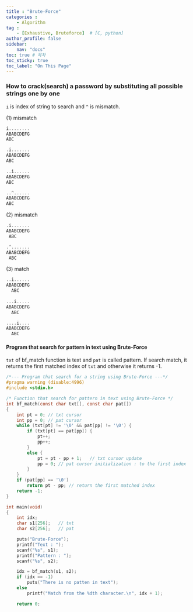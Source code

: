 ```yaml
---
title : "Brute-Force"
categories : 
    - Algorithm
tag :
    - [Exhaustive, Bruteforce]  # [C, python]
author_profile: false
sidebar:
    nav: "docs"
toc: true # 목차
toc_sticky: true
toc_label: "On This Page"
---
```


### How to crack(search) a password by substituting all possible strings one by one
`i` is index of string to search and `^` is mismatch.

(1) mismatch
```c
i........
ABABCDEFG
ABC

.i.......
ABABCDEFG
ABC

..i......
ABABCDEFG
ABC

..^......
ABABCDEFG
ABC
```

(2) mismatch
```c
.i.......
ABABCDEFG
 ABC

.^.......
ABABCDEFG
 ABC
```

(3) match
```c
..i......
ABABCDEFG
  ABC
  
...i.....
ABABCDEFG
  ABC

....i....
ABABCDEFG
  ABC
```

#### Program that search for pattern in text using Brute-Force
`txt` of bf_match function is text and `pat` is called pattern.
If search match, it returns the first matched index of `txt` and otherwise it returns -1.

```c
/*--- Program that search for a string using Brute-Force ---*/
#pragma warning (disable:4996)
#include <stdio.h>

/* Function that search for pattern in text using Brute-Force */
int bf_match(const char txt[], const char pat[])
{
	int pt = 0; // txt cursor 
	int pp = 0; // pat cursor 
	while (txt[pt] != '\0' && pat[pp] != '\0') {
		if (txt[pt] == pat[pp]) { 
			pt++;
			pp++;
		}
		else {
			pt = pt - pp + 1;   // txt cursor update 
			pp = 0; // pat cursor initialization : to the first index 
		}
	}
	if (pat[pp] == '\0')
		return pt - pp; // return the first matched index
	return -1;
}

int main(void)
{
	int idx;
	char s1[256];   // txt 
	char s2[256];   // pat 

	puts("Brute-Force");
	printf("Text : ");
	scanf("%s", s1);
	printf("Pattern : ");
	scanf("%s", s2);

	idx = bf_match(s1, s2);	
	if (idx == -1)
		puts("There is no patten in text");
	else
		printf("Match from the %dth character.\n", idx + 1);

	return 0;
```